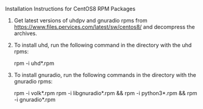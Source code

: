 Installation Instructions for CentOS8 RPM Packages






1. Get latest versions of uhdpv and gnuradio rpms from https://www.files.pervices.com/latest/sw/centos8/ and decompress the archives.




2. To install uhd, run the following command in the directory with the uhd rpms: 

     rpm -i uhd*.rpm



3. To install gnuradio, run the following commands in the directory with the gnuradio rpms:

     rpm -i volk*.rpm
     rpm -i libgnuradio*.rpm && rpm -i python3*.rpm && rpm -i gnuradio*.rpm

            
